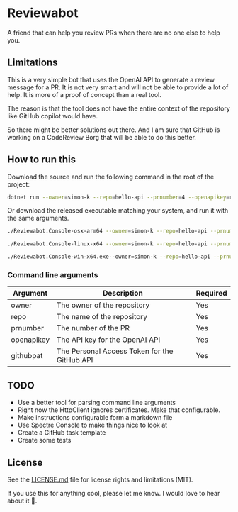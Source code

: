 # Reviewabot
A friend that can help you review PRs when there are no one else to help you.

## Limitations
This is a very simple bot that uses the OpenAI API to generate a review message for a PR. 
It is not very smart and will not be able to provide a lot of help. 
It is more of a proof of concept than a real tool.

The reason is that the tool does not have the entire context of the repository like GitHub copilot would have.

So there might be better solutions out there. And I am sure that GitHub is working on a CodeReview Borg that will be able to do this better.

## How to run this
Download the source and run the following command in the root of the project:

```bash
dotnet run --owner=simon-k --repo=hello-api --prnumber=4 --openapikey=redacted --githubpat=redacted
```

Or download the released executable matching your system, and run it with the same arguments.

```bash
./Reviewabot.Console-osx-arm64 --owner=simon-k --repo=hello-api --prnumber=4 --openapikey=redacted --githubpat=redacted
```

```bash
./Reviewabot.Console-linux-x64 --owner=simon-k --repo=hello-api --prnumber=4 --openapikey=redacted --githubpat=redacted
```

```bash
./Reviewabot.Console-win-x64.exe--owner=simon-k --repo=hello-api --prnumber=4 --openapikey=redacted --githubpat=redacted
```

### Command line arguments
| Argument | Description | Required |
| --- | --- | --- |
| owner | The owner of the repository | Yes |
| repo | The name of the repository | Yes |
| prnumber | The number of the PR | Yes |
| openapikey | The API key for the OpenAI API | Yes |
| githubpat | The Personal Access Token for the GitHub API | Yes |

## TODO
* Use a better tool for parsing command line arguments
* Right now the HttpClient ignores certificates. Make that configurable.
* Make instructions configurable form a markdown file
* Use Spectre Console to make things nice to look at
* Create a GitHub task template
* Create some tests

## License
See the [LICENSE.md](LICENSE.md) file for license rights and limitations (MIT).

If you use this for anything cool, please let me know. I would love to hear about it 🫶.
```